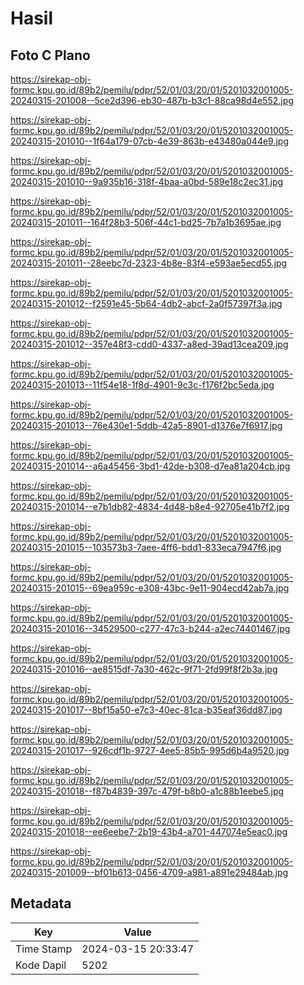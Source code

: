 # Hasil

## Foto C Plano

https://sirekap-obj-formc.kpu.go.id/89b2/pemilu/pdpr/52/01/03/20/01/5201032001005-20240315-201008--5ce2d396-eb30-487b-b3c1-88ca98d4e552.jpg

https://sirekap-obj-formc.kpu.go.id/89b2/pemilu/pdpr/52/01/03/20/01/5201032001005-20240315-201010--1f64a179-07cb-4e39-863b-e43480a044e9.jpg

https://sirekap-obj-formc.kpu.go.id/89b2/pemilu/pdpr/52/01/03/20/01/5201032001005-20240315-201010--9a935b16-318f-4baa-a0bd-589e18c2ec31.jpg

https://sirekap-obj-formc.kpu.go.id/89b2/pemilu/pdpr/52/01/03/20/01/5201032001005-20240315-201011--164f28b3-506f-44c1-bd25-7b7a1b3695ae.jpg

https://sirekap-obj-formc.kpu.go.id/89b2/pemilu/pdpr/52/01/03/20/01/5201032001005-20240315-201011--28eebc7d-2323-4b8e-83f4-e593ae5ecd55.jpg

https://sirekap-obj-formc.kpu.go.id/89b2/pemilu/pdpr/52/01/03/20/01/5201032001005-20240315-201012--f2591e45-5b64-4db2-abcf-2a0f57397f3a.jpg

https://sirekap-obj-formc.kpu.go.id/89b2/pemilu/pdpr/52/01/03/20/01/5201032001005-20240315-201012--357e48f3-cdd0-4337-a8ed-39ad13cea209.jpg

https://sirekap-obj-formc.kpu.go.id/89b2/pemilu/pdpr/52/01/03/20/01/5201032001005-20240315-201013--11f54e18-1f8d-4901-9c3c-f176f2bc5eda.jpg

https://sirekap-obj-formc.kpu.go.id/89b2/pemilu/pdpr/52/01/03/20/01/5201032001005-20240315-201013--76e430e1-5ddb-42a5-8901-d1376e7f6917.jpg

https://sirekap-obj-formc.kpu.go.id/89b2/pemilu/pdpr/52/01/03/20/01/5201032001005-20240315-201014--a6a45456-3bd1-42de-b308-d7ea81a204cb.jpg

https://sirekap-obj-formc.kpu.go.id/89b2/pemilu/pdpr/52/01/03/20/01/5201032001005-20240315-201014--e7b1db82-4834-4d48-b8e4-92705e41b7f2.jpg

https://sirekap-obj-formc.kpu.go.id/89b2/pemilu/pdpr/52/01/03/20/01/5201032001005-20240315-201015--103573b3-7aee-4ff6-bdd1-833eca7947f6.jpg

https://sirekap-obj-formc.kpu.go.id/89b2/pemilu/pdpr/52/01/03/20/01/5201032001005-20240315-201015--69ea959c-e308-43bc-9e11-904ecd42ab7a.jpg

https://sirekap-obj-formc.kpu.go.id/89b2/pemilu/pdpr/52/01/03/20/01/5201032001005-20240315-201016--34529500-c277-47c3-b244-a2ec74401467.jpg

https://sirekap-obj-formc.kpu.go.id/89b2/pemilu/pdpr/52/01/03/20/01/5201032001005-20240315-201016--ae8515df-7a30-462c-9f71-2fd99f8f2b3a.jpg

https://sirekap-obj-formc.kpu.go.id/89b2/pemilu/pdpr/52/01/03/20/01/5201032001005-20240315-201017--8bf15a50-e7c3-40ec-81ca-b35eaf36dd87.jpg

https://sirekap-obj-formc.kpu.go.id/89b2/pemilu/pdpr/52/01/03/20/01/5201032001005-20240315-201017--926cdf1b-9727-4ee5-85b5-995d6b4a9520.jpg

https://sirekap-obj-formc.kpu.go.id/89b2/pemilu/pdpr/52/01/03/20/01/5201032001005-20240315-201018--f87b4839-397c-479f-b8b0-a1c88b1eebe5.jpg

https://sirekap-obj-formc.kpu.go.id/89b2/pemilu/pdpr/52/01/03/20/01/5201032001005-20240315-201018--ee6eebe7-2b19-43b4-a701-447074e5eac0.jpg

https://sirekap-obj-formc.kpu.go.id/89b2/pemilu/pdpr/52/01/03/20/01/5201032001005-20240315-201009--bf01b613-0456-4709-a981-a891e29484ab.jpg


## Metadata

| Key        | Value               |
| ---------- | ------------------- |
| Time Stamp | 2024-03-15 20:33:47 |
| Kode Dapil | 5202                |



